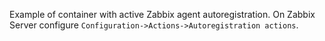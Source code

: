 Example of container with active Zabbix agent autoregistration.
On Zabbix Server configure ```Configuration->Actions->Autoregistration actions```.
